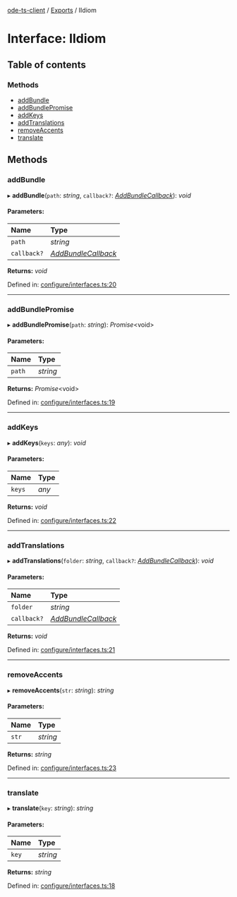 [ode-ts-client](../README.md) / [Exports](../modules.md) / IIdiom

# Interface: IIdiom

## Table of contents

### Methods

- [addBundle](iidiom.md#addbundle)
- [addBundlePromise](iidiom.md#addbundlepromise)
- [addKeys](iidiom.md#addkeys)
- [addTranslations](iidiom.md#addtranslations)
- [removeAccents](iidiom.md#removeaccents)
- [translate](iidiom.md#translate)

## Methods

### addBundle

▸ **addBundle**(`path`: *string*, `callback?`: [*AddBundleCallback*](../modules.md#addbundlecallback)): *void*

#### Parameters:

Name | Type |
:------ | :------ |
`path` | *string* |
`callback?` | [*AddBundleCallback*](../modules.md#addbundlecallback) |

**Returns:** *void*

Defined in: [configure/interfaces.ts:20](https://github.com/opendigitaleducation/infrontexplore/blob/08d2f8c/src/ts/configure/interfaces.ts#L20)

___

### addBundlePromise

▸ **addBundlePromise**(`path`: *string*): *Promise*<void\>

#### Parameters:

Name | Type |
:------ | :------ |
`path` | *string* |

**Returns:** *Promise*<void\>

Defined in: [configure/interfaces.ts:19](https://github.com/opendigitaleducation/infrontexplore/blob/08d2f8c/src/ts/configure/interfaces.ts#L19)

___

### addKeys

▸ **addKeys**(`keys`: *any*): *void*

#### Parameters:

Name | Type |
:------ | :------ |
`keys` | *any* |

**Returns:** *void*

Defined in: [configure/interfaces.ts:22](https://github.com/opendigitaleducation/infrontexplore/blob/08d2f8c/src/ts/configure/interfaces.ts#L22)

___

### addTranslations

▸ **addTranslations**(`folder`: *string*, `callback?`: [*AddBundleCallback*](../modules.md#addbundlecallback)): *void*

#### Parameters:

Name | Type |
:------ | :------ |
`folder` | *string* |
`callback?` | [*AddBundleCallback*](../modules.md#addbundlecallback) |

**Returns:** *void*

Defined in: [configure/interfaces.ts:21](https://github.com/opendigitaleducation/infrontexplore/blob/08d2f8c/src/ts/configure/interfaces.ts#L21)

___

### removeAccents

▸ **removeAccents**(`str`: *string*): *string*

#### Parameters:

Name | Type |
:------ | :------ |
`str` | *string* |

**Returns:** *string*

Defined in: [configure/interfaces.ts:23](https://github.com/opendigitaleducation/infrontexplore/blob/08d2f8c/src/ts/configure/interfaces.ts#L23)

___

### translate

▸ **translate**(`key`: *string*): *string*

#### Parameters:

Name | Type |
:------ | :------ |
`key` | *string* |

**Returns:** *string*

Defined in: [configure/interfaces.ts:18](https://github.com/opendigitaleducation/infrontexplore/blob/08d2f8c/src/ts/configure/interfaces.ts#L18)
